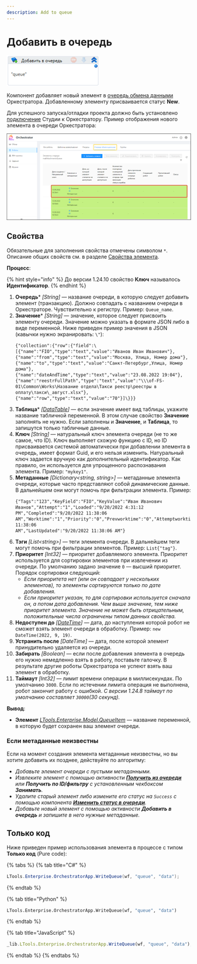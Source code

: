 ```yaml
---
description: Add to queue
---
```


# Добавить в очередь

![](<../../../../.gitbook/assets/image (375).png>)

Компонент добавляет новый элемент в [очередь обмена данными](https://docs.primo-rpa.ru/primo-rpa/orchestrator/orchestrator-user/robots/data-queues) Оркестратора. Добавленному элементу присваивается статус **New**.

Для успешного запуска/отладки проекта должно быть установлено [подключение](https://docs.primo-rpa.ru/primo-rpa/primo-studio/settings#orkestrator) Студии к Оркестратору. Пример отображения нового элемента в очереди Оркестратора:

![Таблица с элементами очереди в Оркестраторе](<../../../../.gitbook/assets/оркестратор. элементы очереди.png>)




## Свойства

Обязательные для заполнения свойства отмечены символом `*`. Описание общих свойств см. в разделе [Свойства элемента](https://docs.primo-rpa.ru/primo-rpa/primo-studio/process/elements#svoistva-elementa).

**Процесс**:

{% hint style="info" %}
До версии 1.24.10 свойство **Ключ** называлось **Идентификатор**.
{% endhint %}

1. **Очередь**\* *[String]* — название очереди, в которую следует добавить элемент (транзакцию). Должно совпадать с названием очереди в Оркестраторе. Чувствительно к регистру. Пример: `Queue_name`.
1. **Значение**\* *[String]* — значение, которое следует присвоить элементу очереди. Значение можно указать в формате JSON либо в виде переменной. Ниже приведен пример значения в JSON (кавычки нужно экранировать: `\"`):
    ```
    {"collection":{"row":{"field":\[{"name":"FIO","type":"text","value":"Иванов Иван Иванович"},{"name":"from","type":"text","value":"Москва, Улица, Номер дома"},{"name":"to","type":"text","value":"Санкт-Петербург,Улица, Номер дома"}, 
    {"name":"dateAndTime","type":"text","value":"23.08.2022 19:04"},{"name":"reestrFullPath","type":"text","value":"\\\of-FS-01\Common\Works\Название отдела\Такси реестр\реестры в оплату\такси\_август.xlsx"},{"name":"row","type":"text","value":"70"}]\}}}
    ```
1. **Таблица**\* *[[DataTable](https://learn.microsoft.com/ru-ru/dotnet/api/system.data.datatable?view=net-8.0&viewFallbackFrom=net-4.6.1)]* — если значение имеет вид таблицы, укажите название табличной переменной. В этом случае свойство **Значение** заполнять не нужно. Если заполнены и **Значение**, и **Таблица**, то запишутся только табличные данные.
1. **Ключ** *[String]* — натуральный ключ элемента очереди (не то же самое, что ID). Ключ выполняет схожую функцию с ID, но ID присваивается системой автоматически при добавлении элемента в очередь, имеет формат Guid, и его нельзя изменить. Натуральный ключ задается вручную как дополнительный идентификатор. Как правило, он используется для упрощенного распознавания элемента. Пример: `"mykey1"`.
1. **Метаданные** *[Dictionary\<string, string>]* — метаданные элемента очереди, которые часто представляют собой динамические данные. В дальнейшем они могут помочь при фильтрации элемента. Пример:
   ```
   {"Tags":"123","KeyField":"FIO","KeyValue":"Иван Иванович Иванов","Attempt":"1","Loaded":"9/20/2022 4:31:12 PM","Completed":"9/20/2022 11:38:06 AM","Worktime":"1","Priority":"0","Prevworktime":"0","Attemptworktime":"1","Finished":"9/20/2022 11:38:06 
   AM","LastUpdated":"9/20/2022 11:38:06 AM"}
   ```
1. **Тэги** *[List\<string>]* — теги элемента очереди. В дальнейшем теги могут помочь при фильтрации элементов. Пример: `List{"tag"}`.
1. **Приоритет** *[Int32]* — приоритет добавляемого элемента. Приоритет используется для сортировки элементов при извлечении из очереди. По умолчанию задано значение `0` — высший приоритет. Порядок сортировки следующий:
   * *Если приоритета нет (или он совпадает у нескольких элементов), то элементы сортируются только по дате добавления.*
   * *Если приоритет указан, то для сортировки используется сначала он, а потом дата добавления. Чем выше значение, тем ниже приоритет элемента. Значение не может быть отрицательным, положительные числа ограничены типом данных свойства.*
1. **Недоступен до** *[[DateTime](https://learn.microsoft.com/ru-ru/dotnet/api/system.datetime?view=net-8.0&viewFallbackFrom=net-4.6.1)]* — дата, до наступления которой робот не сможет взять элемент очереди в обработку. Пример: `new DateTime(2022, 9, 19)`.
1. **Устранить после** *[DateTime]* — дата, после которой элемент принудительно удаляется из очереди.
1. **Забирать** *[Boolean]* — если после добавления элемента в очередь его нужно немедленно взять в работу, поставьте галочку. В результате другие роботы Оркестратора не успеют взять ваш элемент в обработку.
1. **Таймаут** *[Int32]* — лимит времени операции в миллисекундах. По умолчанию `3000`. Если по истечении лимита операция не выполнена, робот закончит работу с ошибкой. *С версии 1.24.8 таймаут по умолчанию составляет `30000`(30 секунд).*

**Вывод**:

* **Элемент** *[LTools.Enterprise.Model.QueueItem](https://docs.primo-rpa.ru/primo-rpa/g\_elements/osnovnye-elementy/orkestrator/els\_queues/datatypes)* — название переменной, в которую будет сохранен ваш элемент очереди.

### Если метаданные неизвестны 

Если на момент создания элемента метаданные неизвестны, но вы хотите добавить их позднее, действуйте по алгоритму:
* *Добавьте элемент очереди с пустыми метаданными.*
* *Извлеките элемент с помощью активности [**Получить из очереди**](https://docs.primo-rpa.ru/primo-rpa/g\_elements/osnovnye-elementy/orkestrator/els\_queues/readfromqueue) или **Получить по ID/фильтру** с установленным чекбоксом **Занимать**.*
* *Удалите старый элемент либо измените его статус на `Success` с помощью компонента [**Изменить статус в очереди**](https://docs.primo-rpa.ru/primo-rpa/g\_elements/osnovnye-elementy/orkestrator/els\_queues/changestatequeue).*
* *Добавьте новый элемент с помощью активности **Добавить в очередь** и запишите в него нужные метаданные.*


## Только код

Ниже приведен пример использования элемента в процессе с типом **Только код** (Pure code):

{% tabs %}
{% tab title="C#" %}
```csharp
LTools.Enterprise.OrchestratorApp.WriteQueue(wf, "queue", "data");
```
{% endtab %}

{% tab title="Python" %}
```python
LTools.Enterprise.OrchestratorApp.WriteQueue(wf, "queue", "data")
```
{% endtab %}

{% tab title="JavaScript" %}
```javascript
_lib.LTools.Enterprise.OrchestratorApp.WriteQueue(wf, "queue", "data");
```
{% endtab %}
{% endtabs %}
